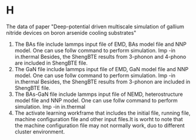 # H
The data of paper "Deep-potential driven multiscale simulation of gallium nitride devices on boron arsenide cooling substrates"
1. The BAs file include lammps input file of EMD, BAs model file and NNP model. One can use follw command to perform simulation.
                                                            lmp -in in.thermal
   Besides, the  ShengBTE results from 3-phonon and 4-phono are included in ShengBTE file.
2. The GaN file include lammps input file of EMD, GaN model file and NNP model. One can use follw command to perform simulation.
                                                            lmp -in in.thermal
   Besides, the  ShengBTE results from 3-phonon are included in ShengBTE file.
3. The BAs-GaN file include lammps input file of NEMD, heterostructure model file and NNP model. One can use follw command to perform simulation.
                                                            lmp -in in.thermal
4. The activate learning workframe that includes the initial file, running file, machine configuration file and other input files.It is worht to note that the  machine      configuration file may not normally work, duo to different cluster environment. 
